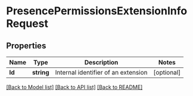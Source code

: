 # PresencePermissionsExtensionInfoRequest

## Properties
Name | Type | Description | Notes
------------ | ------------- | ------------- | -------------
**Id** | **string** | Internal identifier of an extension | [optional] 

[[Back to Model list]](../README.md#documentation-for-models) [[Back to API list]](../README.md#documentation-for-api-endpoints) [[Back to README]](../README.md)


